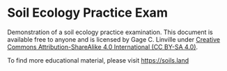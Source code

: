 # Soil Ecology Practice Exam
Demonstration of a soil ecology practice examination. This document is available free to anyone and is licensed by Gage C. Linville under [Creative Commons Attribution-ShareAlike 4.0 International (CC BY-SA 4.0)](https://creativecommons.org/licenses/by-sa/4.0/).

To find more educational material, please visit https://soils.land
